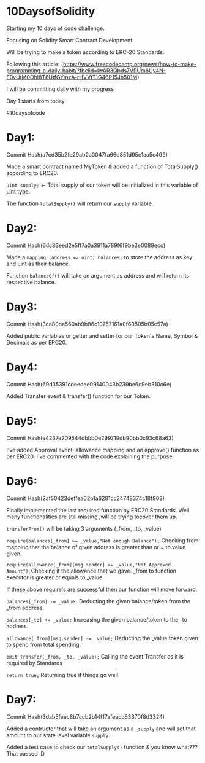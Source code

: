 # 10DaysofSolidity

Starting my 10 days of code challenge.

Focusing on Solidity Smart Contract Development.

Will be trying to make a token according to ERC-20 Standards.

Following this article: (https://www.freecodecamp.org/news/how-to-make-programming-a-daily-habit/?fbclid=IwAR3Qbds7VPUm6Uy4N-E0vUtM0Ohl8T8UtfGYmzA-rHVVtT1G46P15Jh501M)

I will be committing daily with my progress

Day 1 starts from today.

#10daysofcode 

# Day1:

Commit Hash(a7cd35b2fe29ab2a0047fa66d851d95e1aa5c499)

Made a smart contract named MyToken & added a function of TotalSupply() according to ERC20.

``uint supply;`` <- Total supply of our token will be initialized in this variable of uint type.

The function ``totalSupply()`` will return our ``supply`` variable.

# Day2:

Commit Hash(6dc83eed2e5ff7a0a3911a789f6f9be3e0089ecc)

Made a ``mapping (address => uint) balances;`` to store the address as key and uint as their balance.

Function ``balanceOf()`` will take an argument as address and will return its respective balance.

# Day3:

Commit Hash(3ca80ba560ab9b86c10757161a0f60505b05c57a)

Added public variables or getter and setter for our Token's Name, Symbol & Decimals as per ERC20.

# Day4:

Commit Hash(69d35391cdeedee09140043b239be6c9eb310c6e)

Added Transfer event & transfer() function for our Token.

# Day5:

Commit Hash(e4237e209544dbbb0e299719db90bb0c93c68a63)

I've added Approval event, allowance mapping and an approve() function as per ERC20. I've commented with the code explaining the purpose.

# Day6:

Commit Hash(2af50423deffea02b1a6281cc24748374c18f903)

Finally implemented the last required function by ERC20 Standards. Well many functionalities are still missing ,will be trying tocover them up.

``transferFrom()`` will be taking 3 arguments (_from, _to, _value) 

``require(balances[_from] >= _value,"Not enough Balance");`` Checking from mapping that the balance of given address is greater than or = to value given.

``require(allowance[_from][msg.sender] >= _value,"Not Approved Amount");``Checking if the allowance that we gave. _from to function executor is greater or equals to _value.

If these above require's are successful then our function will move forward.
    
``balances[_from] -= _value;`` Deducting the given balance/token from the _from address.

``balances[_to] += _value;`` Increasing the given balance/token to the _to address.

``allowance[_from][msg.sender] -= _value;`` Deducting the _value token given to spend from total spending.

``emit Transfer(_from, _to, _value);`` Calling the event Transfer as it is required by Standards

 ``return true;`` Returning true if things go well

# Day7:

Commit Hash(3dab5feec8b7ccb2b14f17afeacb53370f8d3324)

Added a contructor that will take an argument as a ``_supply`` and will set that amount to our state level variable ``supply``.

Added a test case to check our ``totalSupply()`` function & you know what??? That passed :D
